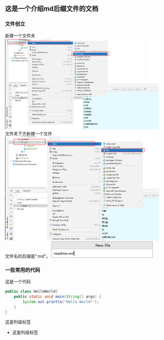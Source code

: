 ## 这是一个介绍md后缀文件的文档
### 文件创立
新建一个文件夹
![img.png](img.png)
文件夹下方新建一个文件
![img_1.png](img_1.png)
文件名的后缀是“.md”。
![img_2.png](img_2.png)

### 一些常用的代码
这是一个代码
```java
public class HelloWorld{
    public static void main(String[] args) {
        System.out.println("Hello World!");
    }
}
```
这是列级标签
- 这是列级标签
